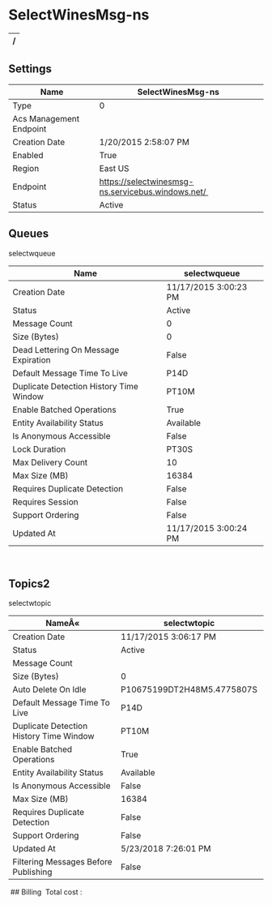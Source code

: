 # SelectWinesMsg-ns 


| / |
| --- |


## Settings


| Name | SelectWinesMsg-ns  |
| --- | --- |
| Type | 0  |
| Acs Management Endpoint |   |
| Creation Date | 1/20/2015 2:58:07 PM  |
| Enabled | True  |
| Region | East US  |
| Endpoint | https://selectwinesmsg-ns.servicebus.windows.net/  |
| Status | Active  |

## Queues

selectwqueue 

| Name | selectwqueue  |
| --- | --- |
| Creation Date | 11/17/2015 3:00:23 PM  |
| Status | Active  |
| Message Count | 0  |
| Size (Bytes) | 0  |
| Dead Lettering On Message Expiration | False  |
| Default Message Time To Live | P14D  |
| Duplicate Detection History Time Window | PT10M  |
| Enable Batched Operations | True  |
| Entity Availability Status | Available  |
| Is Anonymous Accessible | False  |
| Lock Duration | PT30S  |
| Max Delivery Count | 10  |
| Max Size (MB) | 16384  |
| Requires Duplicate Detection | False  |
| Requires Session | False  |
| Support Ordering | False  |
| Updated At | 11/17/2015 3:00:24 PM  |

 
## Topics2

selectwtopic 

| NameÂ« | selectwtopic  |
| --- | --- |
| Creation Date | 11/17/2015 3:06:17 PM  |
| Status | Active  |
| Message Count |   |
| Size (Bytes) | 0  |
| Auto Delete On Idle | P10675199DT2H48M5.4775807S  |
| Default Message Time To Live | P14D  |
| Duplicate Detection History Time Window | PT10M  |
| Enable Batched Operations | True  |
| Entity Availability Status | Available  |
| Is Anonymous Accessible | False  |
| Max Size (MB) | 16384  |
| Requires Duplicate Detection | False  |
| Support Ordering | False  |
| Updated At | 5/23/2018 7:26:01 PM  |
| Filtering Messages Before Publishing | False  |

 ## Billing
 Total cost : 
